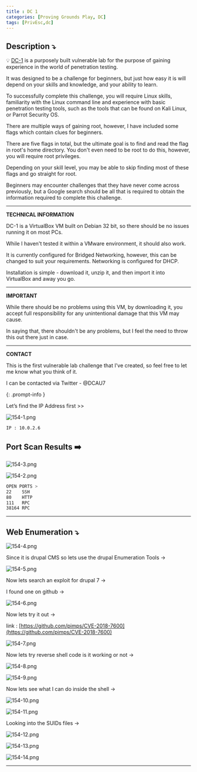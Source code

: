 ```yaml
---
title : DC 1
categories: [Proving Grounds Play, DC]
tags: [PrivEsc,dc]
---
```


## **Description ⤵️**

>
💡 [DC-1](https://vulnhub.com/entry/dc-1,292/) is a purposely built vulnerable lab for the purpose of gaining experience in the world of penetration testing.

It was designed to be a challenge for beginners, but just how easy it is will depend on your skills and knowledge, and your ability to learn.

To successfully complete this challenge, you will require Linux skills, familiarity with the Linux command line and experience with basic penetration testing tools, such as the tools that can be found on Kali Linux, or Parrot Security OS.

There are multiple ways of gaining root, however, I have included some flags which contain clues for beginners.

There are five flags in total, but the ultimate goal is to find and read the flag in root's home directory. You don't even need to be root to do this, however, you will require root privileges.

Depending on your skill level, you may be able to skip finding most of these flags and go straight for root.

Beginners may encounter challenges that they have never come across previously, but a Google search should be all that is required to obtain the information required to complete this challenge.

---

**TECHNICAL INFORMATION**

DC-1 is a VirtualBox VM built on Debian 32 bit, so there should be no issues running it on most PCs.

While I haven't tested it within a VMware environment, it should also work.

It is currently configured for Bridged Networking, however, this can be changed to suit your requirements. Networking is configured for DHCP.

Installation is simple - download it, unzip it, and then import it into VirtualBox and away you go.

---

**IMPORTANT**

While there should be no problems using this VM, by downloading it, you accept full responsibility for any unintentional damage that this VM may cause.

In saying that, there shouldn't be any problems, but I feel the need to throw this out there just in case.

---

**CONTACT**

This is the first vulnerable lab challenge that I've created, so feel free to let me know what you think of it.

I can be contacted via Twitter - @DCAU7

{: .prompt-info }

Let’s find the IP Address first >>

![154-1.png](/Vulnhub-Files/img/DC-1/154-1.png)

```bash
IP : 10.0.2.6
```

## Port Scan Results ➡️

![154-3.png](/Vulnhub-Files/img/DC-1/154-3.png)

![154-2.png](/Vulnhub-Files/img/DC-1/154-2.png)

```bash
OPEN PORTS >
22    SSH
80    HTTP
111   RPC
38164 RPC
```

---

## Web Enumeration ⤵️

![154-4.png](/Vulnhub-Files/img/DC-1/154-4.png)

Since it is drupal CMS so lets use the drupal Enumeration Tools →

![154-5.png](/Vulnhub-Files/img/DC-1/154-5.png)

Now lets search an exploit for drupal 7 →

I found one on github →

![154-6.png](/Vulnhub-Files/img/DC-1/154-6.png)

Now lets try it out →

link : [https://github.com/pimps/CVE-2018-7600](https://github.com/pimps/CVE-2018-7600)

![154-7.png](/Vulnhub-Files/img/DC-1/154-7.png)

Now lets try reverse shell code is it working or not →

![154-8.png](/Vulnhub-Files/img/DC-1/154-8.png)

![154-9.png](/Vulnhub-Files/img/DC-1/154-9.png)

Now lets see what I can do inside the shell →

![154-10.png](/Vulnhub-Files/img/DC-1/154-10.png)

![154-11.png](/Vulnhub-Files/img/DC-1/154-11.png)

Looking into the SUIDs files →

![154-12.png](/Vulnhub-Files/img/DC-1/154-12.png)

![154-13.png](/Vulnhub-Files/img/DC-1/154-13.png)

![154-14.png](/Vulnhub-Files/img/DC-1/154-14.png)

---